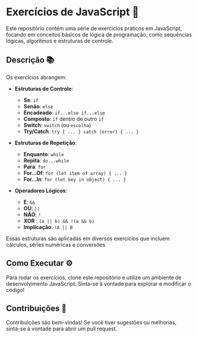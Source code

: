 # Exercícios de JavaScript 📘

Este repositório contém uma série de exercícios práticos em JavaScript, focando em conceitos básicos de lógica de programação, como sequências lógicas, algoritmos e estruturas de controle.

## Descrição 📚

Os exercícios abrangem:

- **Estruturas de Controle**:
  - **Se**: `if`
  - **Senão**: `else`
  - **Encadeado**: `if...else if...else`
  - **Composto**: `if` dentro de outro `if`
  - **Switch**: `switch` (ou `escolha`)
  - **Try/Catch**: `try { ... } catch (error) { ... }`
  
- **Estruturas de Repetição**:
  - **Enquanto**: `while`
  - **Repita**: `do...while`
  - **Para**: `for`
  - **For...Of**: `for (let item of array) { ... }`
  - **For...In**: `for (let key in object) { ... }`
  
- **Operadores Lógicos**:
  - **E**: `&&`
  - **OU**: `||`
  - **NÃO**: `!`
  - **XOR** : `(a || b) && !(a && b)` 
  - **Implicação**: `!A || B`

Essas estruturas são aplicadas em diversos exercícios que incluem cálculos, séries numéricas e conversões.

## Como Executar ⚙️

Para rodar os exercícios, clone este repositório e utilize um ambiente de desenvolvimento JavaScript. Sinta-se à vontade para explorar e modificar o código!

## Contribuições 🤝

Contribuições são bem-vindas! Se você tiver sugestões ou melhorias, sinta-se à vontade para abrir um pull request.
